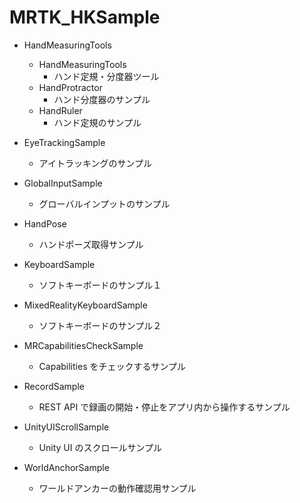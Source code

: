 # MRTK_HKSample

- HandMeasuringTools
  - HandMeasuringTools
    - ハンド定規・分度器ツール
  - HandProtractor
    - ハンド分度器のサンプル
  - HandRuler
    - ハンド定規のサンプル

- EyeTrackingSample
  - アイトラッキングのサンプル

- GlobalInputSample
  - グローバルインプットのサンプル

- HandPose
  - ハンドポーズ取得サンプル

- KeyboardSample
  - ソフトキーボードのサンプル１

- MixedRealityKeyboardSample
  - ソフトキーボードのサンプル２

- MRCapabilitiesCheckSample
  - Capabilities をチェックするサンプル

- RecordSample
  - REST API で録画の開始・停止をアプリ内から操作するサンプル

- UnityUIScrollSample
  - Unity UI のスクロールサンプル

- WorldAnchorSample
  - ワールドアンカーの動作確認用サンプル
